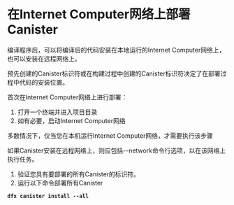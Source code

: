 # 在Internet Computer网络上部署Canister

编译程序后，可以将编译后的代码安装在本地运行的Internet Computer网络上，也可以安装在远程网络上。

预先创建的Canister标识符或在构建过程中创建的Canister标识符决定了在部署过程中代码的安装位置。

首次在Internet Computer网络上进行部署：

1. 打开一个终端并进入项目目录
2. 如有必要，启动Internet Computer网络

多数情况下，仅当您在本机运行Internet Computer网络，才需要执行该步骤

如果Canister安装在远程网络上，则应包括--network命令行选项，以在该网络上执行任务。

1. 验证您具有要部署的所有Canister的标识符。
2. 运行以下命令部署所有Canister

**`dfx canister install --all`**


